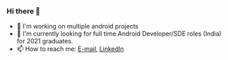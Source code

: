 ### Hi there 👋

- 🌱 I'm working on multiple android projects
- 👯 I'm currently looking for full time Android Developer/SDE roles (India) for 2021 graduates.
- 📫 How to reach me: [E-mail](zohaibansari100@gmail.com), [LinkedIn](https://www.linkedin.com/in/zed100/)
<!--
**zedlabs/zedlabs** is a ✨ _special_ ✨ repository because its `README.md` (this file) appears on your GitHub profile.

Here are some ideas to get you started:

- 🔭 I’m currently working on ...
- 🌱 I’m currently learning ...
- 👯 I’m looking to collaborate on ...
- 🤔 I’m looking for help with ...
- 💬 Ask me about ...
- 📫 How to reach me: ...
- 😄 Pronouns: ...
- ⚡ Fun fact: ...
-->
